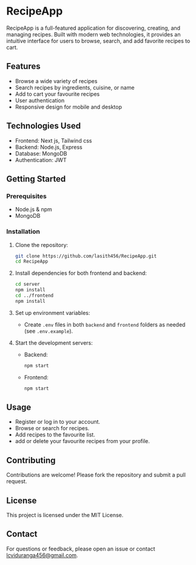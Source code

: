 # RecipeApp

RecipeApp is a full-featured application for discovering, creating, and managing recipes. Built with modern web technologies, it provides an intuitive interface for users to browse, search, and add favorite recipes to cart.

## Features

- Browse a wide variety of recipes
- Search recipes by ingredients, cuisine, or name
- Add to cart your favourite recipes
- User authentication 
- Responsive design for mobile and desktop

## Technologies Used

- Frontend: Next js, Tailwind css
- Backend: Node.js, Express
- Database: MongoDB
- Authentication: JWT

## Getting Started

### Prerequisites

- Node.js & npm
- MongoDB

### Installation

1. Clone the repository:
    ```bash
    git clone https://github.com/lasith456/RecipeApp.git
    cd RecipeApp
    ```
2. Install dependencies for both frontend and backend:
    ```bash
    cd server
    npm install
    cd ../frontend
    npm install
    ```
3. Set up environment variables:
    - Create `.env` files in both `backend` and `frontend` folders as needed (see `.env.example`).

4. Start the development servers:
    - Backend:
      ```bash
      npm start
      ```
    - Frontend:
      ```bash
      npm start
      ```

## Usage

- Register or log in to your account.
- Browse or search for recipes.
- Add recipes to the favourite list.
- add or delete your favourite recipes from your profile.

## Contributing

Contributions are welcome! Please fork the repository and submit a pull request.

## License

This project is licensed under the MIT License.

## Contact

For questions or feedback, please open an issue or contact [lcviduranga456@gmail.com](mailto:lcviduranga456@gmail.com).